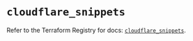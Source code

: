 # `cloudflare_snippets`

Refer to the Terraform Registry for docs: [`cloudflare_snippets`](https://registry.terraform.io/providers/cloudflare/cloudflare/5.8.4/docs/resources/snippets).
